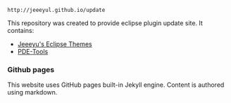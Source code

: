 ```
http://jeeeyul.github.io/update
```

This repository was created to provide eclipse plugin update site.
It contains:
* [Jeeeyu's Eclipse Themes](https://github.com/jeeeyul/eclipse-themes)
* [PDE-Tools](https://github.com/jeeeyul/pde-tools)

### Github pages

This website uses GitHub pages built-in Jekyll engine.
Content is authored using markdown.
 